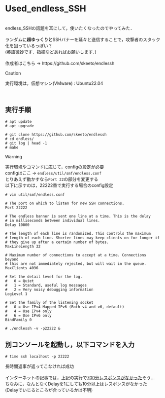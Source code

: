 # Used_endless_SSH
<br>
endless_SSHの話題を耳にして，使いたくなったのでやってみた．<br>
<br>
ランダムに<b>超ゆっくりと</b>SSHバナーを延々と送信することで，攻撃者のスタック化を狙っているっぽい？<br>
(英語微妙です．指摘などあればお願いします．)<br>
<br>
作成者はこちら → https://github.com/skeeto/endlessh<br>

> [!CAUTION]
> 実行環境は，仮想マシン(VMware) : Ubuntu22.04

<br>

## 実行手順

```
# apt update
# apt upgrade
```

```
# git clone https://github.com/skeeto/endlessh
# cd endless/
# git log | head -1
# make
```

> [!WARNING]
> 実行環境やコマンドに応じて，configの設定が必要<br>
> configはここ → `endless/util/smf/endless.conf`<br>
> とりあえず動かすなら`Port 22`の部分を変更する<br>
> 以下に示すのは，22222番で実行する場合のconfig設定

```
# vim util/smf/endless.conf
```

```
# The port on which to listen for new SSH connections.
Port 22222

# The endless banner is sent one line at a time. This is the delay
# in milliseconds between individual lines.
Delay 10000

# The length of each line is randomized. This controls the maximum
# length of each line. Shorter lines may keep clients on for longer if
# they give up after a certain number of bytes.
MaxLineLength 32

# Maximum number of connections to accept at a time. Connections beyond
# this are not immediately rejected, but will wait in the queue.
MaxClients 4096

# Set the detail level for the log.
#   0 = Quiet
#   1 = Standard, useful log messages
#   2 = Very noisy debugging information
LogLevel 1

# Set the family of the listening socket
#   0 = Use IPv4 Mapped IPv6 (Both v4 and v6, default)
#   4 = Use IPv4 only
#   6 = Use IPv6 only
BindFamily 0
```

```
# ./endlessh -v -p22222 &
```

## 別コンソールを起動し，以下コマンドを入力

```
# time ssh localhost -p 22222
```

長時間返事が返ってこなければ成功<br>
<br>
インターネットの記事では，上記の実行で<u>700分レスポンスがなかった</u>そう...<br>
ちなみに，なんとなくDelayを1にしても10分以上はレスポンスがなかった<br>
(Delayでいじるところが合っているかは不明)<br>
<br>

